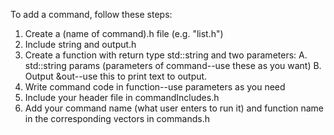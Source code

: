 To add a command, follow these steps:
1. Create a (name of command).h file (e.g. "list.h")
2. Include string and output.h
3. Create a function with return type std::string and two parameters:
  A. std::string params (parameters of command--use these as you want)
  B. Output &out--use this to print text to output.
4. Write command code in function--use parameters as you need
5. Include your header file in commandIncludes.h
6. Add your command name (what user enters to run it) and function name in the corresponding vectors in commands.h  
